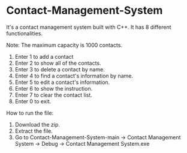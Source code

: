 # Contact-Management-System
It's a contact management system built with C++. It has 8 different functionalities.

Note: The maximum capacity is 1000 contacts.
1. Enter 1 to add a contact
2. Enter 2 to show all of the contacts.
3. Enter 3 to delete a contact by name.
4. Enter 4 to find a contact's information by name.
5. Enter 5 to edit a contact's information.
6. Enter 6 to show the instruction.
7. Enter 7 to clear the contact list.
8. Enter 0 to exit.

How to run the file:
1. Download the zip.
2. Extract the file.
3. Go to Contact-Management-System-main -> Contact Management System -> Debug -> Contact Management System.exe
